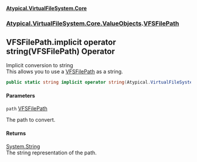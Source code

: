 #### [Atypical.VirtualFileSystem.Core](Atypical.VirtualFileSystem.Core.md 'Atypical.VirtualFileSystem.Core')
### [Atypical.VirtualFileSystem.Core.ValueObjects](Atypical.VirtualFileSystem.Core.ValueObjects.md 'Atypical.VirtualFileSystem.Core.ValueObjects').[VFSFilePath](Atypical.VirtualFileSystem.Core.ValueObjects.VFSFilePath.md 'Atypical.VirtualFileSystem.Core.ValueObjects.VFSFilePath')

## VFSFilePath.implicit operator string(VFSFilePath) Operator

Implicit conversion to string  
This allows you to use a [VFSFilePath](Atypical.VirtualFileSystem.Core.ValueObjects.VFSFilePath.md 'Atypical.VirtualFileSystem.Core.ValueObjects.VFSFilePath') as a string.

```csharp
public static string implicit operator string(Atypical.VirtualFileSystem.Core.ValueObjects.VFSFilePath path);
```
#### Parameters

<a name='Atypical.VirtualFileSystem.Core.ValueObjects.VFSFilePath.op_Implicitstring(Atypical.VirtualFileSystem.Core.ValueObjects.VFSFilePath).path'></a>

`path` [VFSFilePath](Atypical.VirtualFileSystem.Core.ValueObjects.VFSFilePath.md 'Atypical.VirtualFileSystem.Core.ValueObjects.VFSFilePath')

The path to convert.

#### Returns
[System.String](https://docs.microsoft.com/en-us/dotnet/api/System.String 'System.String')  
The string representation of the path.